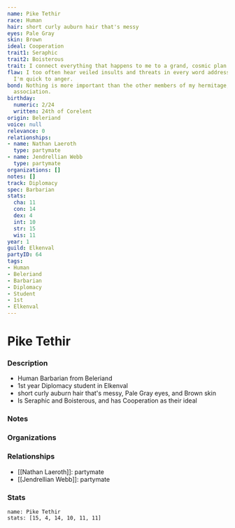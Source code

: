```yaml
---
name: Pike Tethir
race: Human
hair: short curly auburn hair that's messy
eyes: Pale Gray
skin: Brown
ideal: Cooperation
trait1: Seraphic
trait2: Boisterous
trait: I connect everything that happens to me to a grand, cosmic plan.
flaw: I too often hear veiled insults and threats in every word addressed to me, and
  I'm quick to anger.
bond: Nothing is more important than the other members of my hermitage, order, or
  association.
birthday:
  numeric: 2/24
  written: 24th of Corelent
origin: Beleriand
voice: null
relevance: 0
relationships:
- name: Nathan Laeroth
  type: partymate
- name: Jendrellian Webb
  type: partymate
organizations: []
notes: []
track: Diplomacy
spec: Barbarian
stats:
  cha: 11
  con: 14
  dex: 4
  int: 10
  str: 15
  wis: 11
year: 1
guild: Elkenval
partyID: 64
tags:
- Human
- Beleriand
- Barbarian
- Diplomacy
- Student
- 1st
- Elkenval
---
```

# Pike Tethir
### Description
- Human Barbarian from Beleriand
- 1st year Diplomacy student in Elkenval
- short curly auburn hair that's messy, Pale Gray eyes, and Brown skin
- Is Seraphic and Boisterous, and has Cooperation as their ideal

### Notes

### Organizations

### Relationships
- [[Nathan Laeroth]]: partymate
- [[Jendrellian Webb]]: partymate

### Stats
```statblock
name: Pike Tethir
stats: [15, 4, 14, 10, 11, 11]
```
